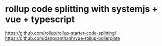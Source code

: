 # rollup code splitting with systemjs + vue + typescript

https://github.com/rollup/rollup-starter-code-splitting/
https://github.com/dangvanthanh/vue-rollup-boilerplate

